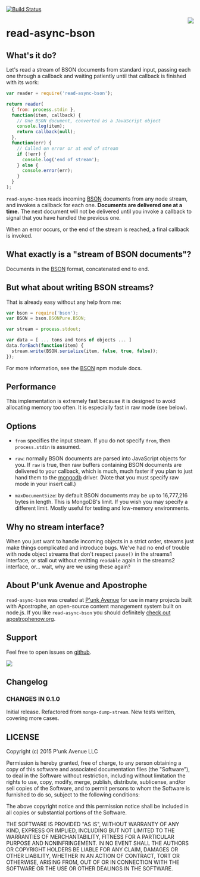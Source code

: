 [![Build Status](https://travis-ci.org/punkave/read-async-bson.svg?branch=master)](https://travis-ci.org/punkave/read-async-bson)

<a href="http://apostrophenow.org/"><img src="https://raw.githubusercontent.com/punkave/read-async-bson/master/logos/logo-box-madefor.png" align="right" /></a>

# read-async-bson

## What's it do?

Let's read a stream of BSON documents from standard input, passing each one through a callback and waiting patiently until that callback is finished with its work:

```javascript
var reader = require('read-async-bson');

return reader(
  { from: process.stdin },
  function(item, callback) {
    // One BSON document, converted as a JavaScript object
    console.log(item);
    return callback(null);
  },
  function(err) {
    // Called on error or at end of stream
    if (!err) {
      console.log('end of stream');
    } else {
      console.error(err);
    }
  }
);
```

`read-async-bson` reads incoming [BSON](http://bsonspec.org/spec.html) documents from any node stream, and invokes a callback for each one. **Documents are delivered one at a time.** The next document will not be delivered until you invoke a callback to signal that you have handled the previous one.

When an error occurs, or the end of the stream is reached, a final callback is invoked.

## What exactly is a "stream of BSON documents"?

Documents in the [BSON](http://bsonspec.org/spec.html) format, concatenated end to end.

## But what about writing BSON streams?

That is already easy without any help from me:

```javascript
var bson = require('bson');
var BSON = bson.BSONPure.BSON;

var stream = process.stdout;

var data = [ ... tons and tons of objects ... ]
data.forEach(function(item) {
  stream.write(BSON.serialize(item, false, true, false));
});
```

For more information, see the [BSON](https://www.npmjs.com/package/bson) npm module docs.

## Performance

This implementation is extremely fast because it is designed to avoid allocating memory too often. It is especially fast in raw mode (see below).

## Options

* `from` specifies the input stream. If you do not specify `from`, then `process.stdin` is assumed.

* `raw`: normally BSON documents are parsed into JavaScript objects for you. If `raw` is true, then raw buffers containing BSON documents are delivered to your callback, which is much, much faster if you plan to just hand them to the [mongodb](https://www.npmjs.com/package/mongodb) driver. (Note that you must specify raw mode in your insert call.)

* `maxDocumentSize`: by default BSON documents may be up to 16,777,216 bytes in length. This is MongoDB's limit. If you wish you may specify a different limit. Mostly useful for testing and low-memory environments.

## Why no stream interface?

When you just want to handle incoming objects in a strict order, streams just make things complicated and introduce bugs. We've had no end of trouble with node object streams that don't respect `pause()` in the streams1 interface, or stall out without emitting `readable` again in the streams2 interface, or... wait, why are we using these again?

## About P'unk Avenue and Apostrophe

`read-async-bson` was created at [P'unk Avenue](http://punkave.com) for use in many projects built with Apostrophe, an open-source content management system built on node.js. If you like `read-async-bson` you should definitely [check out apostrophenow.org](http://apostrophenow.org).

## Support

Feel free to open issues on [github](http://github.com/punkave/read-async-bson).

<a href="http://punkave.com/"><img src="https://raw.githubusercontent.com/punkave/read-async-bson/master/logos/logo-box-builtby.png" /></a>

## Changelog

### CHANGES IN 0.1.0

Initial release. Refactored from `mongo-dump-stream`. New tests written, covering more cases.

## LICENSE

Copyright (c) 2015 P'unk Avenue LLC

Permission is hereby granted, free of charge, to any person obtaining a copy of this software and associated documentation files (the "Software"), to deal in the Software without restriction, including without limitation the rights to use, copy, modify, merge, publish, distribute, sublicense, and/or sell copies of the Software, and to permit persons to whom the Software is furnished to do so, subject to the following conditions:

The above copyright notice and this permission notice shall be included in all copies or substantial portions of the Software.

THE SOFTWARE IS PROVIDED "AS IS", WITHOUT WARRANTY OF ANY KIND, EXPRESS OR IMPLIED, INCLUDING BUT NOT LIMITED TO THE WARRANTIES OF MERCHANTABILITY, FITNESS FOR A PARTICULAR PURPOSE AND NONINFRINGEMENT. IN NO EVENT SHALL THE AUTHORS OR COPYRIGHT HOLDERS BE LIABLE FOR ANY CLAIM, DAMAGES OR OTHER LIABILITY, WHETHER IN AN ACTION OF CONTRACT, TORT OR OTHERWISE, ARISING FROM, OUT OF OR IN CONNECTION WITH THE SOFTWARE OR THE USE OR OTHER DEALINGS IN THE SOFTWARE.
